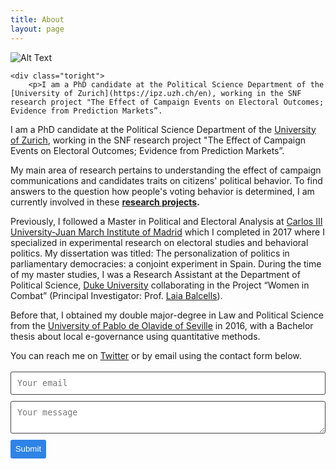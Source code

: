 ```yaml
---
title: About
layout: page
---
```


<div class="side-by-side">
    <div class="toleft">
        <img class="image" src="https://aloport.github.io//assets/images/profile.jpg" alt="Alt Text">
    </div>

    <div class="toright">
        <p>I am a PhD candidate at the Political Science Department of the [University of Zurich](https://ipz.uzh.ch/en), working in the SNF research project "The Effect of Campaign Events on Electoral Outcomes; Evidence from Prediction Markets”.
</p>
    </div>
</div>

I am a PhD candidate at the Political Science Department of the [University of Zurich](https://ipz.uzh.ch/en), working in the SNF research project "The Effect of Campaign Events on Electoral Outcomes; Evidence from Prediction Markets”.

My main area of research pertains to understanding the effect of campaign communications and candidates traits on citizens' political behavior. To find answers to the question how people's voting behavior is determined, I am currently involved in these **[research projects](https://aloport.github.io/projects).**

Previously, I followed a Master in Political and Electoral Analysis at [Carlos III University-Juan March Institute of Madrid](https://ic3jm.es/en/) which I completed in 2017 where I specialized in experimental research on electoral studies and behavioral politics. My dissertation was titled: The personalization of politics in parliamentary democracies: a conjoint experiment in Spain. During the time of my master studies, I was a Research Assistant at the Department of Political Science, [Duke University](https://www.duke.edu/) collaborating in the Project “Women in Combat” (Principal Investigator: Prof. [Laia Balcells](https://www.laiabalcells.com/)).

Before that, I obtained my double major-degree in Law and Political Science from the [University of Pablo de Olavide of Seville](https://www.upo.es/portal/impe/web/portada?lang=en) in 2016, with a Bachelor thesis about local e-governance using quantitative methods.



You can reach me on [Twitter](https://twitter.com/bertous) or by email using the contact form below.

<form method="POST" action="https://formspree.io/alberto.lopezortega@uzh.ch">
  <input type="email" name="_replyto" placeholder="Your email">
  <textarea name="message" placeholder="Your message"></textarea>
  <input type="submit">
</form>

<style>
form input[type="email"], form textarea {
    width: 100%;
    vertical-align: middle;
    margin-top: 0.25em;
    margin-bottom: 0.5em;
    padding: 0.75em;
    font-family: monospace, sans-serif;
    font-weight: lighter;
    border-style: solid;
    border-color: #444;
    outline-color: #2e83e6;
    border-width: 1px;
    border-radius: 3px;
    transition: box-shadow .2s ease;
}

form input[type="submit"] {
    outline: none;
    color: white;
    background-color: #2e83e6;
    border-radius: 3px;
    padding: 0.5em;
    margin: 0.25em 0 0 0;
    border: 1px solid transparent;
    height: auto;
}
</style>

